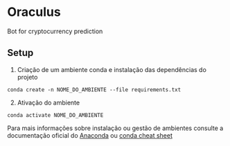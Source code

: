 # Oraculus

Bot for cryptocurrency prediction

## Setup

1. Criação de um ambiente conda e instalação das dependências do projeto

```shell
conda create -n NOME_DO_AMBIENTE --file requirements.txt
```

2. Ativação do ambiente 

```shell
conda activate NOME_DO_AMBIENTE
```

Para mais informações sobre instalação ou gestão de ambientes consulte a documentação oficial do [Anaconda](https://docs.anaconda.com/free/anaconda/install/windows/) ou [conda cheat sheet](https://docs.conda.io/projects/conda/en/latest/_downloads/843d9e0198f2a193a3484886fa28163c/conda-cheatsheet.pdf)